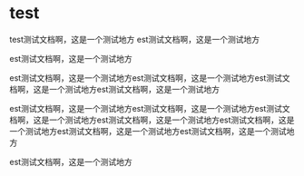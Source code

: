 # test
test测试文档啊，这是一个测试地方
est测试文档啊，这是一个测试地方




est测试文档啊，这是一个测试地方






est测试文档啊，这是一个测试地方est测试文档啊，这是一个测试地方est测试文档啊，这是一个测试地方est测试文档啊，这是一个测试地方




est测试文档啊，这是一个测试地方est测试文档啊，这是一个测试地方est测试文档啊，这是一个测试地方est测试文档啊，这是一个测试地方est测试文档啊，这是一个测试地方est测试文档啊，这是一个测试地方est测试文档啊，这是一个测试地方










est测试文档啊，这是一个测试地方
